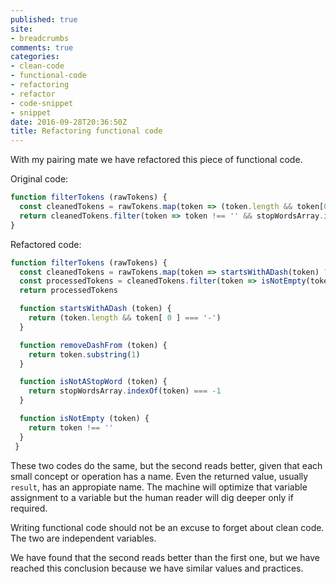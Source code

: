 ```yaml
---
published: true
site:
- breadcrumbs
comments: true
categories:
- clean-code
- functional-code
- refactoring
- refactor
- code-snippet
- snippet
date: 2016-09-28T20:36:50Z
title: Refactoring functional code
---
```


With my pairing mate we have refactored this piece of functional code.

Original code:

```javascript
function filterTokens (rawTokens) {
  const cleanedTokens = rawTokens.map(token => (token.length && token[0] === '-') ? token.substring(1) : token)
  return cleanedTokens.filter(token => token !== '' && stopWordsArray.indexOf(token) === -1)
}
```

Refactored code:

```javascript
function filterTokens (rawTokens) {
  const cleanedTokens = rawTokens.map(token => startsWithADash(token) ? removeDashFrom(token) : token)
  const processedTokens = cleanedTokens.filter(token => isNotEmpty(token) && isNotAStopWord(token))
  return processedTokens

  function startsWithADash (token) {
    return (token.length && token[ 0 ] === '-')
  }

  function removeDashFrom (token) {
    return token.substring(1)
  }

  function isNotAStopWord (token) {
    return stopWordsArray.indexOf(token) === -1
  }

  function isNotEmpty (token) {
    return token !== ''
  }
 }
 ```

These two codes do the same, but the second reads better, given that each small concept or operation has a name. Even the returned value, usually ``result``, has an appropiate name. The machine will optimize that variable assignment to a variable but the human reader will dig deeper only if required.

Writing functional code should not be an excuse to forget about clean code. The two are independent variables.

We have found that the second reads better than the first one, but we have reached this conclusion because we have similar values and practices. 
